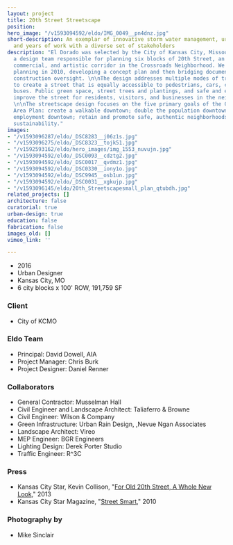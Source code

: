 ```yaml
---
layout: project
title: 20th Street Streetscape
position: 
hero_image: "/v1593094592/eldo/IMG_0049__pn4dnz.jpg"
short-description: An exemplar of innovative storm water management, urban design,
  and years of work with a diverse set of stakeholders
description: "El Dorado was selected by the City of Kansas City, Missouri to lead
  a design team responsible for planning six blocks of 20th Street, an important residential,
  commercial, and artistic corridor in the Crossroads Neighborhood. We started with
  planning in 2010, developing a concept plan and then bridging documents, and later,
  construction oversight. \n\nThe design addresses multiple modes of transportation
  to create a street that is equally accessible to pedestrians, cars, cyclists, and
  buses. Public green space, street trees and plantings, and safe and efficient parking
  improve the street for residents, visitors, and businesses in the neighborhood.
  \n\nThe streetscape design focuses on the five primary goals of the Greater Downtown
  Area Plan: create a walkable downtown; double the population downtown; increase
  employment downtown; retain and promote safe, authentic neighborhoods; and promote
  sustainability."
images:
- "/v1593096287/eldo/_DSC8283__j06z1s.jpg"
- "/v1593096275/eldo/_DSC8323__tojk51.jpg"
- "/v1592593162/eldo/hero_images/img_1553_nuvujn.jpg"
- "/v1593094592/eldo/_DSC0093__cdztg2.jpg"
- "/v1593094592/eldo/_DSC0017__qvdmz1.jpg"
- "/v1593094592/eldo/_DSC0330__iony1o.jpg"
- "/v1593094592/eldo/_DSC9945__osb1un.jpg"
- "/v1593094592/eldo/_DSC0031__xgkujp.jpg"
- "/v1593096145/eldo/20th_Streetscapesmall_plan_qtubdh.jpg"
related_projects: []
architecture: false
curatorial: true
urban-design: true
education: false
fabrication: false
images_old: []
vimeo_link: ''

---
```

* 2016
* Urban Designer
* Kansas City, MO
* 6 city blocks x 100' ROW, 191,759 SF

### Client

* City of KCMO

### Eldo Team

* Principal: David Dowell, AIA
* Project Manager: Chris Burk
* Project Designer: Daniel Renner

### Collaborators

* General Contractor: Musselman Hall
* Civil Engineer and Landscape Architect: Taliaferro & Browne
* Civil Engineer: Wilson & Company
* Green Infrastructure: Urban Rain Design, ,Nevue Ngan Associates
* Landscape Architect: Vireo
* MEP Engineer: BGR Engineers
* Lighting Design: Derek Porter Studio
* Traffic Engineer: R^3C

### Press

* Kansas City Star, Kevin Collison, "[For Old 20th Street, A Whole New Look](downloads.ctfassets.net/7ceafwpo4r5g/6Njzpzjl1s5k91kxUf92mI/2fb90d7c6e3e69443a317b98bcb593f1/2013-Kansas_City_Star-20th_Street_Streetscape.pdf )," 2013
* Kansas City Star Magazine, "[Street Smart](downloads.ctfassets.net/7ceafwpo4r5g/HHox5X6K4a0rF5KR5Ukz9/cc1bc66df7e404781d5d46397570c099/2010-KC_Star_Magazine-20th_Street.pdf )," 2010

### Photography by

* Mike Sinclair